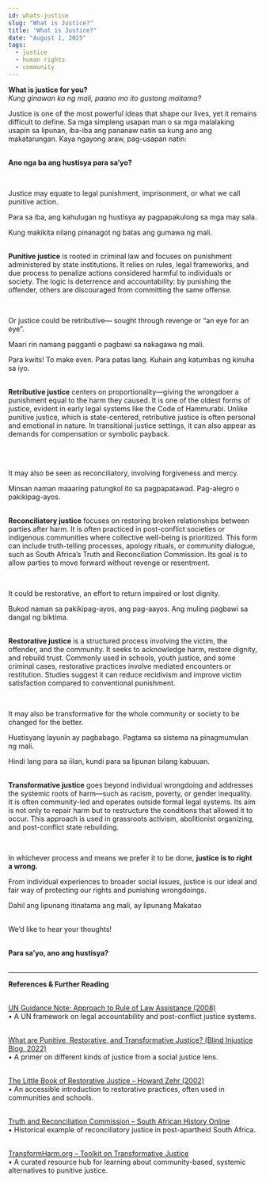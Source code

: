 ```yaml
---
id: whats-justice
slug: "What is Justice?"
title: "What is Justice?"
date: "August 1, 2025"
tags:
  - justice
  - human rights
  - community
---
```


**What is justice for you?**  
*Kung ginawan ka ng mali, paano mo ito gustong maitama?*
<br />

Justice is one of the most powerful ideas that shape our lives, yet it remains difficult to define. Sa mga simpleng usapan man o sa mga malalaking usapin sa lipunan, iba-iba ang pananaw natin sa kung ano ang makatarungan. Kaya ngayong araw, pag-usapan natin:  
<br />

**Ano nga ba ang hustisya para sa’yo?**

<br />

Justice may equate to legal punishment, imprisonment, or what we call punitive action.  

Para sa iba, ang kahulugan ng hustisya ay pagpapakulong sa mga may sala.  

Kung makikita nilang pinanagot ng batas ang gumawa ng mali.  
<br />

**Punitive justice** is rooted in criminal law and focuses on punishment administered by state institutions. It relies on rules, legal frameworks, and due process to penalize actions considered harmful to individuals or society. The logic is deterrence and accountability: by punishing the offender, others are discouraged from committing the same offense. 
<br />

  
<br />

Or justice could be retributive— sought through revenge or “an eye for an eye”.  

Maari rin namang pagganti o pagbawi sa nakagawa ng mali.  

Para kwits! To make even. Para patas lang. Kuhain ang katumbas ng kinuha sa iyo.  
<br />

**Retributive justice** centers on proportionality—giving the wrongdoer a punishment equal to the harm they caused. It is one of the oldest forms of justice, evident in early legal systems like the Code of Hammurabi. Unlike punitive justice, which is state-centered, retributive justice is often personal and emotional in nature. In transitional justice settings, it can also appear as demands for compensation or symbolic payback.  
<br />

  
<br />

It may also be seen as reconciliatory, involving forgiveness and mercy.  

Minsan naman maaaring patungkol ito sa pagpapatawad. Pag-alegro o pakikipag-ayos.  
<br />

**Reconciliatory justice** focuses on restoring broken relationships between parties after harm. It is often practiced in post-conflict societies or indigenous communities where collective well-being is prioritized. This form can include truth-telling processes, apology rituals, or community dialogue, such as South Africa’s Truth and Reconciliation Commission. Its goal is to allow parties to move forward without revenge or resentment.
<br />

  
<br />

It could be restorative, an effort to return impaired or lost dignity.  

Bukod naman sa pakikipag-ayos, ang pag-aayos. Ang muling pagbawi sa dangal ng biktima.  
<br />

**Restorative justice** is a structured process involving the victim, the offender, and the community. It seeks to acknowledge harm, restore dignity, and rebuild trust. Commonly used in schools, youth justice, and some criminal cases, restorative practices involve mediated encounters or restitution. Studies suggest it can reduce recidivism and improve victim satisfaction compared to conventional punishment. 
<br />

  
<br />

It may also be transformative for the whole community or society to be changed for the better.  

Hustisyang layunin ay pagbabago. Pagtama sa sistema na pinagmumulan ng mali.  

Hindi lang para sa iilan, kundi para sa lipunan bilang kabuuan.  
<br />

**Transformative justice** goes beyond individual wrongdoing and addresses the systemic roots of harm—such as racism, poverty, or gender inequality. It is often community-led and operates outside formal legal systems. Its aim is not only to repair harm but to restructure the conditions that allowed it to occur. This approach is used in grassroots activism, abolitionist organizing, and post-conflict state rebuilding.
<br />

  
<br />

In whichever process and means we prefer it to be done, **justice is to right a wrong.**  

From individual experiences to broader social issues, justice is our ideal and fair way of protecting our rights and punishing wrongdoings.  

Dahil ang lipunang itinatama ang mali, ay lipunang Makatao  
<br />

We’d like to hear your thoughts!  
<br />

**Para sa’yo, ano ang hustisya?**  
<br />

---

**References & Further Reading**  
<br />

[UN Guidance Note: Approach to Rule of Law Assistance (2008)](https://peacemaker.un.org/sites/default/files/document/files/2022/07/sgguidancenote-approachrol2008.pdf)  
• A UN framework on legal accountability and post-conflict justice systems.  
<br />

[What are Punitive, Restorative, and Transformative Justice? (Blind Injustice Blog, 2022)](https://blindinjusticeblog.com/2022/05/16/what-arepunitive-restorative-and-transformative-justice)  
• A primer on different kinds of justice from a social justice lens.  
<br />

[The Little Book of Restorative Justice – Howard Zehr (2002)](https://archive.org/details/littlebookofrest0000zehr)  
• An accessible introduction to restorative practices, often used in communities and schools.  
<br />

[Truth and Reconciliation Commission – South African History Online](https://www.sahistory.org.za/article/truth-and-reconciliation-commission-trc)  
• Historical example of reconciliatory justice in post-apartheid South Africa.  
<br />

[TransformHarm.org – Toolkit on Transformative Justice](https://transformharm.org)  
• A curated resource hub for learning about community-based, systemic alternatives to punitive justice.  
<br />